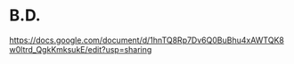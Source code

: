 # B.D.
https://docs.google.com/document/d/1hnTQ8Rp7Dv6Q0BuBhu4xAWTQK8w0ltrd_QgkKmksukE/edit?usp=sharing
